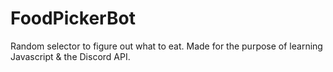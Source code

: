 # FoodPickerBot
Random selector to figure out what to eat.
Made for the purpose of learning Javascript & the Discord API.
